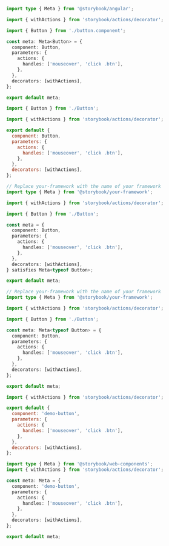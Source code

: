 ```ts filename="Button.stories.ts" renderer="angular" language="ts"
import type { Meta } from '@storybook/angular';

import { withActions } from 'storybook/actions/decorator';

import { Button } from './button.component';

const meta: Meta<Button> = {
  component: Button,
  parameters: {
    actions: {
      handles: ['mouseover', 'click .btn'],
    },
  },
  decorators: [withActions],
};

export default meta;
```

```js filename="Button.stories.js|jsx" renderer="common" language="js"
import { Button } from './Button';

import { withActions } from 'storybook/actions/decorator';

export default {
  component: Button,
  parameters: {
    actions: {
      handles: ['mouseover', 'click .btn'],
    },
  },
  decorators: [withActions],
};
```

```ts filename="Button.stories.ts" renderer="common" language="ts-4-9"
// Replace your-framework with the name of your framework
import type { Meta } from '@storybook/your-framework';

import { withActions } from 'storybook/actions/decorator';

import { Button } from './Button';

const meta = {
  component: Button,
  parameters: {
    actions: {
      handles: ['mouseover', 'click .btn'],
    },
  },
  decorators: [withActions],
} satisfies Meta<typeof Button>;

export default meta;
```

```ts filename="Button.stories.ts|tsx" renderer="common" language="ts"
// Replace your-framework with the name of your framework
import type { Meta } from '@storybook/your-framework';

import { withActions } from 'storybook/actions/decorator';

import { Button } from './Button';

const meta: Meta<typeof Button> = {
  component: Button,
  parameters: {
    actions: {
      handles: ['mouseover', 'click .btn'],
    },
  },
  decorators: [withActions],
};

export default meta;
```

```js filename="Button.stories.js" renderer="web-components" language="js"
import { withActions } from 'storybook/actions/decorator';

export default {
  component: 'demo-button',
  parameters: {
    actions: {
      handles: ['mouseover', 'click .btn'],
    },
  },
  decorators: [withActions],
};
```

```ts filename="Button.stories.ts" renderer="web-components" language="ts"
import type { Meta } from '@storybook/web-components';
import { withActions } from 'storybook/actions/decorator';

const meta: Meta = {
  component: 'demo-button',
  parameters: {
    actions: {
      handles: ['mouseover', 'click .btn'],
    },
  },
  decorators: [withActions],
};

export default meta;
```
